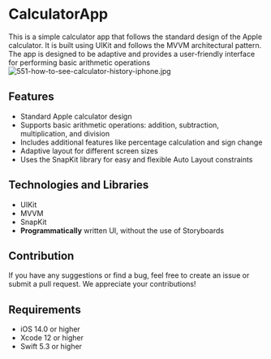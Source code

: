 #  CalculatorApp

This is a simple calculator app that follows the standard design of the Apple calculator. It is built using UIKit and follows the MVVM architectural pattern. The app is designed to be adaptive and provides a user-friendly interface for performing basic arithmetic operations![551-how-to-see-calculator-history-iphone.jpg](https://s3-us-west-2.amazonaws.com/secure.notion-static.com/087900a9-5334-48a8-a302-dbf88b934eb5/551-how-to-see-calculator-history-iphone.jpg)
## Features
-   Standard Apple calculator design
-   Supports basic arithmetic operations: addition, subtraction, multiplication, and division
-   Includes additional features like percentage calculation and sign change
-   Adaptive layout for different screen sizes
-   Uses the SnapKit library for easy and flexible Auto Layout constraints
## Technologies and Libraries
- UIKit
- MVVM
- SnapKit
-  **Programmatically**  written UI, without the use of Storyboards
## Contribution

If you have any suggestions or find a bug, feel free to create an issue or submit a pull request. We appreciate your contributions!

## Requirements
-   iOS 14.0 or higher
-   Xcode 12 or higher
-   Swift 5.3 or higher
